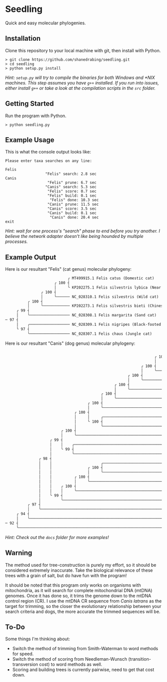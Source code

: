 # Seedling

Quick and easy molecular phylogenies.

## Installation

Clone this repository to your local machine with git, then install with Python.

```console
> git clone https://github.com/shanedrabing/seedling.git
> cd seedling
> python setup.py install
```

*Hint: `setup.py` will try to compile the binaries for both Windows and \*NIX
machines. This step assumes you have `g++` installed. If you run into issues,
either install `g++` or take a look at the compilation scripts in the `src`
folder.*

## Getting Started

Run the program with Python.

```console
> python seedling.py
```

## Example Usage

This is what the console output looks like:

```console
Please enter taxa searches on any line:

Felis
                  "Felis" search: 2.8 sec
Canis
                   "Felis" prune: 6.7 sec
                  "Canis" search: 5.3 sec
                   "Felis" score: 0.7 sec
                   "Felis" build: 0.1 sec
                    "Felis" done: 10.3 sec
                   "Canis" prune: 11.5 sec
                   "Canis" score: 3.5 sec
                   "Canis" build: 0.1 sec
                    "Canis" done: 20.4 sec
exit
```

*Hint: wait for one process's "search" phase to end before you try another. I
believe the network adapter doesn't like being hounded by multiple processes.*

## Example Output

Here is our resultant "Felis" (cat genus) molecular phylogeny:

```txt
                            ╭ MT499915.1 Felis catus (Domestic cat)
                      ╭ 100 ┤
                      │     ╰ KP202275.1 Felis silvestris lybica (Near Eastern wildcat)
                ╭ 100 ┤
                │     ╰────── NC_028310.1 Felis silvestris (Wild cat)
          ╭ 100 ┤
          │     ╰──────────── KP202273.1 Felis silvestris bieti (Chinese desert cat)
     ╭ 99 ┤
     │    ╰────────────────── NC_028308.1 Felis margarita (Sand cat)
─ 97 ┤
     │    ╭────────────────── NC_028309.1 Felis nigripes (Black-footed cat)
     ╰ 97 ┤
          ╰────────────────── NC_028307.1 Felis chaus (Jungle cat)
```

Here is our resultant "Canis" (dog genus) molecular phylogeny:

```txt
                                                                         ╭ MK948871.1 Canis lupus orion (Greenland wolf)
                                                                   ╭ 100 ┤
                                                                   │     ╰ MH746950.1 Canis lupus lupus (Eurasian wolf)
                                                             ╭ 100 ┤
                                                             │     ╰────── MZ042325.1 Canis lupus familiaris (Dog)
                                                       ╭ 100 ┤
                                                       │     ╰──────────── KC896375.1 Canis lupus campestris (Steppe wolf)
                                                 ╭ 100 ┤
                                                 │     ╰────────────────── KC461238.1 Canis lupus desertorum
                                           ╭ 100 ┤
                                           │     ╰──────────────────────── MZ042323.1 Canis lupus baileyi (Mexican gray wolf)
                                     ╭ 100 ┤
                                     │     ╰────────────────────────────── GQ374438.1 Canis lupus chanco (Mongolian wolf)
                               ╭ 100 ┤
                               │     │     ╭────────────────────────────── LC520095.1 Canis lupus hodophilax (Japanese wolf)
                               │     ╰ 100 ┤
                               │           ╰────────────────────────────── KF661092.1 Canis sp. Russia/33,500
                         ╭ 100 ┤
                         │     ╰────────────────────────────────────────── MH035676.1 Canis lupus dingo (Dingo)
                    ╭ 99 ┤
                    │    │    ╭─────────────────────────────────────────── NC_027956.1 Canis lupaster (African golden wolf)
                    │    ╰ 99 ┤
                    │         ╰─────────────────────────────────────────── KF573616.1 Canis lupus laniger (Tibetan wolf)
               ╭ 98 ┤
               │    │                      ╭────────────────────────────── MZ367921.1 Canis rufus (Red wolf)
               │    │                ╭ 100 ┤
               │    │                │     ╰────────────────────────────── MZ042357.1 Canis latrans (Coyote)
               │    │          ╭ 100 ┤
               │    │          │     ╰──────────────────────────────────── MZ367914.1 Canis lupus lycaon (Eastern Canadian wolf)
               │    │    ╭ 100 ┤
               │    │    │     ╰────────────────────────────────────────── MZ042364.1 Canis lupus (Gray wolf)
               │    ╰ 99 ┤
               │         ╰──────────────────────────────────────────────── KT448274.1 Canis aureus (Golden jackal)
          ╭ 97 ┤
          │    ╰────────────────────────────────────────────────────────── KT448280.1 Canis mesomelas (Black-backed jackal)
     ╭ 94 ┤
     │    ╰─────────────────────────────────────────────────────────────── KT448271.1 Canis adustus (Side-striped jackal)
─ 92 ┤
     ╰──────────────────────────────────────────────────────────────────── KF661079.1 Canis sp. Belgium/36,000
```

*Hint: Check out the `docs` folder for more examples!*

## Warning

The method used for tree-construction is purely my effort, so it should be
considered extremely inaccurate. Take the biological relevance of these trees
with a grain of salt, but do have fun with the program!

It should be noted that this program only works on organisms with mitochondria,
as it will search for complete mitochondrial DNA (mtDNA) genomes. Once it has
done so, it trims the genome down to the mtDNA control region (CR). I use the
mtDNA CR sequence from *Canis latrans* as the target for trimming, so the
closer the evolutionary relationship between your search criteria and dogs, the
more accurate the trimmed sequences will be.

## To-Do

Some things I'm thinking about:

- Switch the method of trimming from Smith-Waterman to word methods for speed.
- Switch the method of scoring from Needleman-Wunsch (transition-transversion
  cost) to word methods as well.
- Scoring and building trees is currently pairwise, need to get that cost down.
